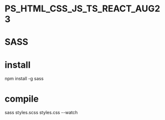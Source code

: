 # PS_HTML_CSS_JS_TS_REACT_AUG23

# SASS
# install
npm install -g sass
# compile
sass styles.scss styles.css --watch 